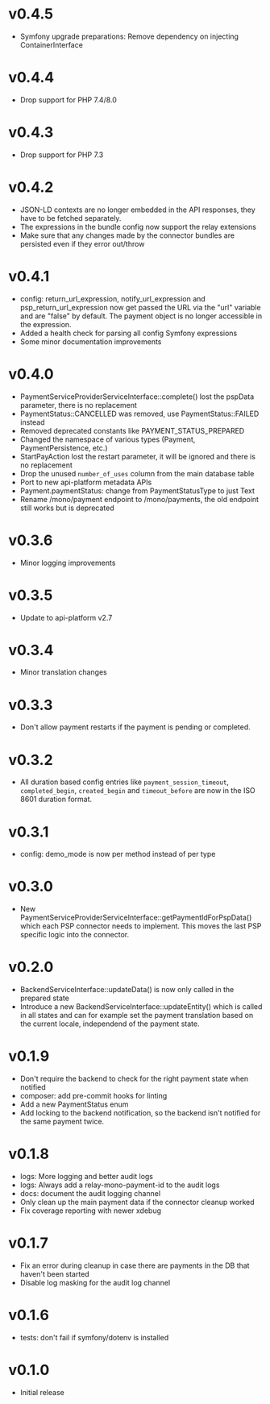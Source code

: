 # v0.4.5

* Symfony upgrade preparations: Remove dependency on injecting ContainerInterface

# v0.4.4

* Drop support for PHP 7.4/8.0

# v0.4.3

* Drop support for PHP 7.3

# v0.4.2

* JSON-LD contexts are no longer embedded in the API responses, they have to be fetched separately.
* The expressions in the bundle config now support the relay extensions
* Make sure that any changes made by the connector bundles are persisted even if they error out/throw

# v0.4.1

* config: return_url_expression, notify_url_expression and psp_return_url_expression now get passed the URL via
  the "url" variable and are "false" by default. The payment object is no longer accessible in the expression.
* Added a health check for parsing all config Symfony expressions
* Some minor documentation improvements

# v0.4.0

* PaymentServiceProviderServiceInterface::complete() lost the pspData parameter, there is no replacement
* PaymentStatus::CANCELLED was removed, use PaymentStatus::FAILED instead
* Removed deprecated constants like PAYMENT_STATUS_PREPARED
* Changed the namespace of various types (Payment, PaymentPersistence, etc.)
* StartPayAction lost the restart parameter, it will be ignored and there is no replacement
* Drop the unused `number_of_uses` column from the main database table
* Port to new api-platform metadata APIs
* Payment.paymentStatus: change from PaymentStatusType to just Text
* Rename /mono/payment endpoint to /mono/payments, the old endpoint still works but is deprecated

# v0.3.6

* Minor logging improvements

# v0.3.5

* Update to api-platform v2.7

# v0.3.4

* Minor translation changes

# v0.3.3

* Don't allow payment restarts if the payment is pending or completed.

# v0.3.2

* All duration based config entries like `payment_session_timeout`, `completed_begin`, `created_begin` and `timeout_before` are now in the ISO 8601 duration format.

# v0.3.1

* config: demo_mode is now per method instead of per type

# v0.3.0

* New PaymentServiceProviderServiceInterface::getPaymentIdForPspData() which each PSP connector needs to implement.
  This moves the last PSP specific logic into the connector.

# v0.2.0

* BackendServiceInterface::updateData() is now only called in the prepared state
* Introduce a new BackendServiceInterface::updateEntity() which is called in all states and can for example
  set the payment translation based on the current locale, independend of the payment state.

# v0.1.9

* Don't require the backend to check for the right payment state when notified
* composer: add pre-commit hooks for linting
* Add a new PaymentStatus enum
* Add locking to the backend notification, so the backend isn't notified for the same payment twice.

# v0.1.8

* logs: More logging and better audit logs
* logs: Always add a relay-mono-payment-id to the audit logs
* docs: document the audit logging channel
* Only clean up the main payment data if the connector cleanup worked
* Fix coverage reporting with newer xdebug

# v0.1.7

* Fix an error during cleanup in case there are payments in the DB that haven't been started
* Disable log masking for the audit log channel

# v0.1.6

* tests: don't fail if symfony/dotenv is installed

# v0.1.0

* Initial release